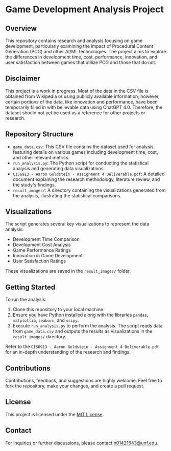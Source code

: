 # Game Development Analysis Project

## Overview
This repository contains research and analysis focusing on game development, particularly examining the impact of Procedural Content Generation (PCG) and other AI/ML technologies. The project aims to explore the differences in development time, cost, performance, innovation, and user satisfaction between games that utilize PCG and those that do not.

## Disclaimer
This project is a work in progress. Most of the data in the CSV file is obtained from Wikipedia or using publicly available information; however, certain portions of the data, like innovation and performance,
have been temporarily filled in with believable data using ChatGPT 4.0. Therefore, the dataset should not yet be used as a reference for other projects or research.

## Repository Structure
- `game_data.csv`: This CSV file contains the dataset used for analysis, featuring details on various games including development time, cost, and other relevant metrics.
- `run_analysis.py`: The Python script for conducting the statistical analysis and generating data visualizations.
- `CIS6913 - Aaron Goldstein - Assignment 4 Deliverable.pdf`: A detailed document explaining the research methodology, literature review, and the study's findings.
- `result_images/`: A directory containing the visualizations generated from the analysis, illustrating the statistical comparisons.

## Visualizations
The script generates several key visualizations to represent the data analysis:
- Development Time Comparison
- Development Cost Analysis
- Game Performance Ratings
- Innovation in Game Development
- User Satisfaction Ratings

These visualizations are saved in the `result_images/` folder.

## Getting Started
To run the analysis:
1. Clone this repository to your local machine.
2. Ensure you have Python installed along with the libraries `pandas`, `matplotlib`, `seaborn`, and `scipy`.
3. Execute `run_analysis.py` to perform the analysis. The script reads data from `game_data.csv` and outputs the results as visualizations in the `result_images/` directory.

Refer to the `CIS6913 - Aaron Goldstein - Assignment 4 Deliverable.pdf` for an in-depth understanding of the research and findings.

## Contributions
Contributions, feedback, and suggestions are highly welcome. Feel free to fork the repository, make your changes, and create a pull request.

## License
This project is licensed under the [MIT License](LICENSE.md).

## Contact
For inquiries or further discussions, please contact n01421643@unf.edu.
